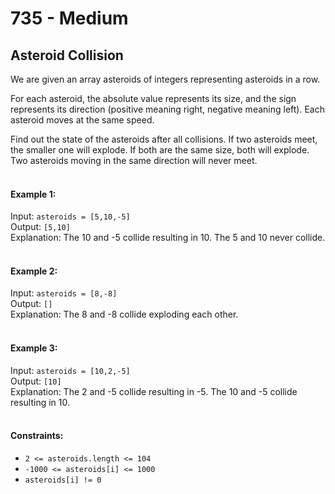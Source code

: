 # 735 - Medium

## Asteroid Collision

We are given an array asteroids of integers representing asteroids in a row.

For each asteroid, the absolute value represents its size, and the sign represents its direction (positive meaning
right, negative meaning left). Each asteroid moves at the same speed.

Find out the state of the asteroids after all collisions. If two asteroids meet, the smaller one will explode. If both
are the same size, both will explode. Two asteroids moving in the same direction will never meet.
<br/><br/>

#### Example 1:

Input: `asteroids = [5,10,-5]`<br/>
Output: `[5,10]`<br/>
Explanation: The 10 and -5 collide resulting in 10. The 5 and 10 never collide.<br/>
<br/>

#### Example 2:

Input: `asteroids = [8,-8]`<br/>
Output: `[]`<br/>
Explanation: The 8 and -8 collide exploding each other.<br/>
<br/>

#### Example 3:

Input: `asteroids = [10,2,-5]`<br/>
Output: `[10]`<br/>
Explanation: The 2 and -5 collide resulting in -5. The 10 and -5 collide resulting in 10.<br/>
<br/>

#### Constraints:

- `2 <= asteroids.length <= 104`
- `-1000 <= asteroids[i] <= 1000`
- `asteroids[i] != 0`